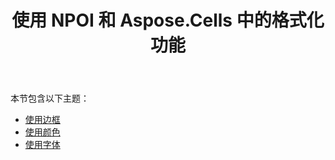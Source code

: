 ﻿---
title: 使用 NPOI 和 Aspose.Cells 中的格式化功能
type: docs
weight: 20
url: /zh/net/working-with-formatting-features-in-npoi-and-aspose-cells/
---
本节包含以下主题：

- [使用边框](/cells/zh/net/working-with-borders/)
- [使用颜色](/cells/zh/net/working-with-colors/)
- [使用字体](/cells/zh/net/working-with-fonts/)
